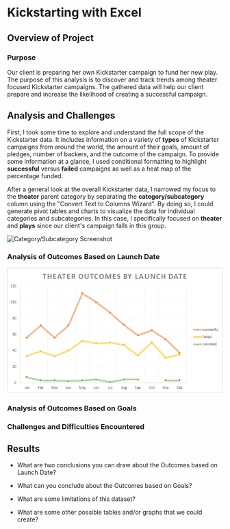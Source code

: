 # Kickstarting with Excel

## Overview of Project

### Purpose

Our client is preparing her own Kickstarter campaign to fund her new play. The purpose of this analysis is to discover and track trends among theater focused Kickstarter campaigns.  The gathered data will help our client prepare and increase the likelihood of creating a successful campaign.

## Analysis and Challenges

First, I took some time to explore and understand the full scope of the Kickstarter data. It includes information on a variety of **types** of Kickstarter campaigns from around the world, the amount of their goals, amount of pledges, number of backers, and the outcome of the campaign.  To provide some information at a glance, I used conditional formatting to highlight **successful** versus **failed** campaigns as well as a heat map of the percentage funded.

After a general look at the overall Kickstarter data, I narrowed my focus to the **theater** parent category by separating the **category/subcategory** column using the "Convert Text to Columns Wizard". By doing so, I could generate pivot tables and charts to visualize the data for individual categories and subcategories. In this case, I specifically focused on **theater** and **plays** since our client's campaign falls in this group.

![Category/Subcategory Screenshot](../../../../../../../../c:/Users/mered/OneDrive/Documents/Bootcamp%20Classwork/1%20Module/Crowdfunding%20Analysis/resources/Text_to_Columns.png)

### Analysis of Outcomes Based on Launch Date



![Outcomes Based on Launch Date](https://github.com/ChallahBack83/kickstarter-analysis/blob/main/resources/Theater_Outcomes_vs_Launch.png)

### Analysis of Outcomes Based on Goals


### Challenges and Difficulties Encountered

## Results

- What are two conclusions you can draw about the Outcomes based on Launch Date?

- What can you conclude about the Outcomes based on Goals?

- What are some limitations of this dataset?

- What are some other possible tables and/or graphs that we could create?
